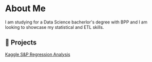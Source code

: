 # About Me

I am studying for a Data Science bacherlor's degree with BPP and I am looking to showcase my statistical and ETL skills.


## 📌 Projects


[Kaggle S&P Regression Analysis](https://github.com/DataSci2025/KaggleStocks2018)


